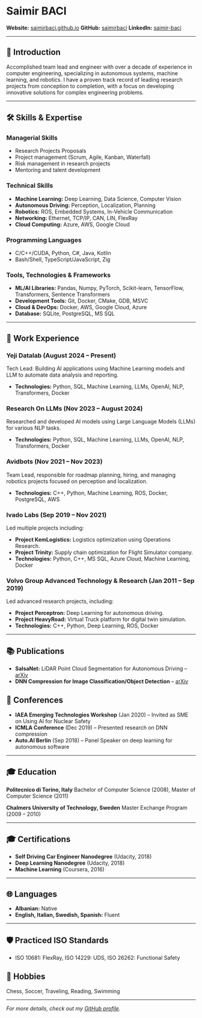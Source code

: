 # Saimir BACI

**Website:** [saimirbaci.github.io](https://saimirbaci.github.io)
**GitHub:** [saimirbaci](https://github.com/saimirbaci)
**LinkedIn:** [saimir-baci](https://www.linkedin.com/in/saimir-baci)

---

## 👋 Introduction

Accomplished team lead and engineer with over a decade of experience in computer engineering, specializing in autonomous systems, machine learning, and robotics.
I have a proven track record of leading research projects from conception to completion, with a focus on developing innovative solutions for complex engineering problems.

---

## 🛠 Skills & Expertise

### Managerial Skills
- Research Projects Proposals
- Project management (Scrum, Agile, Kanban, Waterfall)
- Risk management in research projects
- Mentoring and talent development

### Technical Skills
- **Machine Learning:** Deep Learning, Data Science, Computer Vision
- **Autonomous Driving:** Perception, Localization, Planning
- **Robotics:** ROS, Embedded Systems, In-Vehicle Communication
- **Networking:** Ethernet, TCP/IP, CAN, LIN, FlexRay
- **Cloud Computing:** Azure, AWS, Google Cloud

### Programming Languages
- C/C++/CUDA, Python, C#, Java, Kotlin
- Bash/Shell, TypeScript/JavaScript, Zig

### Tools, Technologies & Frameworks
- **ML/AI Libraries:** Pandas, Numpy, PyTorch, Scikit-learn, TensorFlow, Transformers, Sentence Transformers
- **Development Tools:** Git, Docker, CMake, GDB, MSVC
- **Cloud & DevOps:** Docker, AWS, Google Cloud, Azure
- **Database:** SQLite, PostgreSQL, MS SQL

---

## 💼 Work Experience

### Yeji Datalab (August 2024 – Present)
Tech Lead: Building AI applications using Machine Learning models and LLM to automate data analysis and reporting.
- **Technologies:** Python, SQL, Machine Learning, LLMs, OpenAI, NLP, Transformers, Docker

### Research On LLMs (Nov 2023 – August 2024)
Researched and developed AI models using Large Language Models (LLMs) for various NLP tasks.
- **Technologies:** Python, SQL, Machine Learning, LLMs, OpenAI, NLP, Transformers, Docker

### Avidbots (Nov 2021 – Nov 2023)
Team Lead, responsible for roadmap planning, hiring, and managing robotics projects focused on perception and localization.
- **Technologies:** C++, Python, Machine Learning, ROS, Docker, PostgreSQL, AWS

### Ivado Labs (Sep 2019 – Nov 2021)
Led multiple projects including:
- **Project KemLogistics:** Logistics optimization using Operations Research.
- **Project Trinity:** Supply chain optimization for Flight Simulator company.
- **Technologies:** Python, C++, MS SQL, Azure Cloud, Machine Learning, Docker

### Volvo Group Advanced Technology & Research (Jan 2011 – Sep 2019)
Led advanced research projects, including:
- **Project Perceptron:** Deep Learning for autonomous driving.
- **Project HeavyRoad:** Virtual Truck platform for digital twin simulation.
- **Technologies:** C++, Python, Deep Learning, ROS, Docker

---

## 📚 Publications
- **SalsaNet:** LiDAR Point Cloud Segmentation for Autonomous Driving – [arXiv](https://arxiv.org/abs/1909.08291)
- **DNN Compression for Image Classification/Object Detection** – [arXiv](https://arxiv.org/abs/1910.02747)

## 🎤 Conferences
- **IAEA Emerging Technologies Workshop** (Jan 2020) – Invited as SME on Using AI for Nuclear Safety
- **ICMLA Conference** (Dec 2019) – Presented research on DNN compression
- **Auto.AI Berlin** (Sep 2018) – Panel Speaker on deep learning for autonomous software

---

## 🎓 Education

**Politecnico di Torino, Italy**
Bachelor of Computer Science (2008), Master of Computer Science (2011)

**Chalmers University of Technology, Sweden**
Master Exchange Program (2009 – 2010)

---

## 🎓 Certifications
- **Self Driving Car Engineer Nanodegree** (Udacity, 2018)
- **Deep Learning Nanodegree** (Udacity, 2018)
- **Machine Learning** (Coursera, 2016)

---

## 🌐 Languages
- **Albanian:** Native
- **English, Italian, Swedish, Spanish:** Fluent

---

## 🛡 Practiced ISO Standards
- ISO 10681: FlexRay, ISO 14229: UDS, ISO 26262: Functional Safety

## 🌟 Hobbies
Chess, Soccer, Traveling, Reading, Swimming

---

*For more details, check out my [GitHub profile](https://github.com/saimirbaci).*
